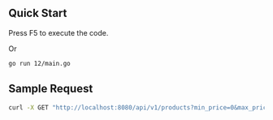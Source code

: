 ## Quick Start

Press F5 to execute the code. 

Or

```bash
go run 12/main.go
```

## Sample Request
    
```bash
curl -X GET "http://localhost:8080/api/v1/products?min_price=0&max_price=200" -H "accept: application/json"
```
